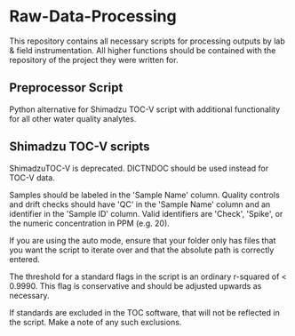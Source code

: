 # Raw-Data-Processing

This repository contains all necessary scripts for processing outputs by lab & field instrumentation. All higher functions should be contained with the repository of the project they were written for.

## Preprocessor Script
Python alternative for Shimadzu TOC-V script with additional functionality for all other water quality analytes.

## Shimadzu TOC-V scripts
ShimadzuTOC-V is deprecated. DICTNDOC should be used instead for TOC-V data.

Samples should be labeled in the 'Sample Name' column. Quality controls and drift checks should have 'QC' in the 'Sample Name' column and an identifier in the 'Sample ID' column. Valid identifiers are 'Check', 'Spike', or the numeric concentration in PPM (e.g. 20).

If you are using the auto mode, ensure that your folder only has files that you want the script to iterate over and that the absolute path is correctly entered.

The threshold for a standard flags in the script is an ordinary r-squared of < 0.9990. This flag is conservative and should be adjusted upwards as necessary.

If standards are excluded in the TOC software, that will not be reflected in the script. Make a note of any such exclusions.
